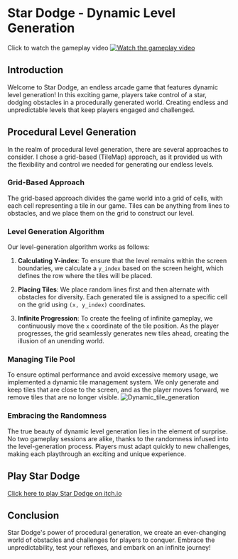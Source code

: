 # Star Dodge - Dynamic Level Generation

Click to watch the gameplay video
[![Watch the gameplay video](https://img.youtube.com/vi/wVo9m_KsGlc/maxresdefault.jpg)](https://www.youtube.com/watch?v=wVo9m_KsGlc)


## Introduction

Welcome to Star Dodge, an endless arcade game that features dynamic level generation! In this exciting game, players take control of a star, dodging obstacles in a procedurally generated world. Creating endless and unpredictable levels that keep players engaged and challenged.


## Procedural Level Generation

In the realm of procedural level generation, there are several approaches to consider. I chose a grid-based (TileMap) approach, as it provided us with the flexibility and control we needed for generating our endless levels.

### Grid-Based Approach

The grid-based approach divides the game world into a grid of cells, with each cell representing a tile in our game. Tiles can be anything from lines to obstacles, and we place them on the grid to construct our level.

### Level Generation Algorithm

Our level-generation algorithm works as follows:

1. **Calculating Y-index**: To ensure that the level remains within the screen boundaries, we calculate a `y_index` based on the screen height, which defines the row where the tiles will be placed.

2. **Placing Tiles**: We place random lines first and then alternate with obstacles for diversity. Each generated tile is assigned to a specific cell on the grid using `(x, y_index)` coordinates.

3. **Infinite Progression**: To create the feeling of infinite gameplay, we continuously move the `x` coordinate of the tile position. As the player progresses, the grid seamlessly generates new tiles ahead, creating the illusion of an unending world.

### Managing Tile Pool

To ensure optimal performance and avoid excessive memory usage, we implemented a dynamic tile management system. We only generate and keep tiles that are close to the screen, and as the player moves forward, we remove tiles that are no longer visible.
![Dynamic_tile_generation](https://github.com/Ymanawat/Run-Across/assets/81252768/50f9f0e5-3449-4338-b3e5-5caf22766906)


### Embracing the Randomness

The true beauty of dynamic level generation lies in the element of surprise. No two gameplay sessions are alike, thanks to the randomness infused into the level-generation process. Players must adapt quickly to new challenges, making each playthrough an exciting and unique experience.

## Play Star Dodge

[Click here to play Star Dodge on itch.io](YOUR_GAME_LINK_HERE)

## Conclusion

Star Dodge's power of procedural generation, we create an ever-changing world of obstacles and challenges for players to conquer. Embrace the unpredictability, test your reflexes, and embark on an infinite journey!
